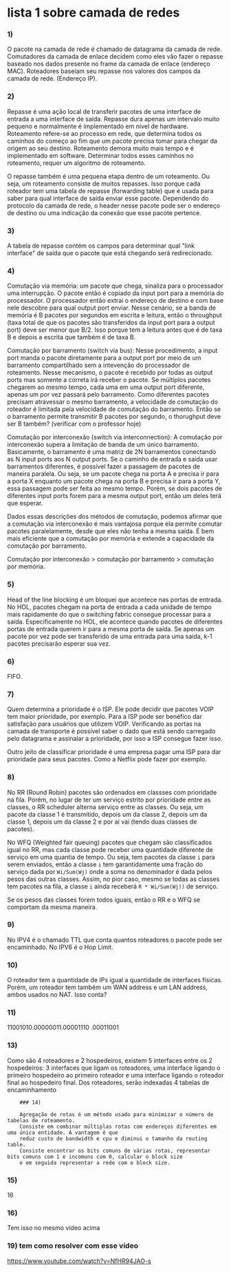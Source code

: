 # lista 1 sobre camada de redes

### 1)

O pacote na camada de rede é chamado de datagrama da camada de rede. Comutadores da camada de enlace decidem
como eles vão fazer o repasse baseado nos dados presente no frame da camada de enlace (endereço MAC).
Roteadores baseiam seu repasse nos valores dos campos da camada de rede. (Endereço IP).

### 2)

Repasse é uma ação local de transferir pacotes de uma interface de entrada a uma interface de saída.
Repasse dura apenas um intervalo muito pequeno e normalmente é implementado em nível de hardware.
Roteamento refere-se ao processo em rede, que determina todos os caminhos do começo ao fim que um pacote
precisa tomar para chegar da origem ao seu destino. Roteamento demora muito mais tempo e é implementado
em software. Determinar todos esses caminhos no roteamento, requer um algoritmo de roteamento.

O repasse também é uma pequena etapa dentro de um roteamento. Ou seja, um roteamento consiste de muitos repasses.
Isso porque cada roteador tem uma tabela de repasse (forwarding table) que é usada para saber para qual interface
de saída enviar esse pacote. Dependendo do protocolo da camada de rede, o header nesse pacote pode ser o endereço
de destino ou uma indicação da conexão que esse pacote pertence.

### 3)

A tabela de repasse contém os campos para determinar qual "link interface" de saída que o pacote que está chegando
será redirecionado. 


### 4)

Comutação via memória: um pacote que chega, sinaliza para o processador uma interrupção. O pacote então é copiado da
input port para a memória do processador. O processador então extrai o endereço de destino e com base nele
descobre para qual output port enviar. Nesse cenário, se a banda de memória é B pacotes por segundos em escrita e leitura, então o throughput (taxa total de que os pacotes são transferidos da input port para a output port) deve ser menor que B/2. Isso porque tem a leitura antes que é de taxa B e depois a escrita que também é de taxa B. 


Comutação por barramento (switch via bus): Nesse procedimento, a input port manda o pacote diretamente para a
output port por meio de um barramento compartilhado sem a intevenção do processador de roteamento. Nesse mecanismo,
o pacote é recebido por todas as output ports mas somente a correta irá receber o pacote. Se múltiplos pacotes 
chegarem ao mesmo tempo, cada uma em uma output port diferente, apenas um por vez passará pelo barramento. 
Como diferentes pacotes precisam atravessar o mesmo barramento, a velocidade de comutação do roteador é limitada
pela velocidade de comutação do barramento. Então se o barramento permite transmitir B pacotes por segundo, o thorughput deve ser B também? (verificar com o professor hoje)

Comutação por interconexão (switch via interconnection): A comutação por interconexão supera a limitação de banda
de um único barramento. Basicamente, o barramento é uma matriz de 2N barramentos conectando as N input ports aos N output ports. Se o caminho de entrada e saída usar barramentos diferentes, é possível fazer a passagem de pacotes de maneira paralela. Ou seja, se um pacote chega na porta A e precisa ir para a porta X enquanto um pacote chega na porta B e precisa ir para a porta Y, essa passagem pode ser feita ao mesmo tempo. Porém, se dois pacotes de diferentes input ports forem para a mesma output port, então um deles terá que esperar. 

Dados essas descrições dos métodos de comutação, podemos afirmar que a comutação via interconexão é mais vantajosa
porque ela permite comutar pacotes paralelamente, desde que eles não tenha a mesma saída. É bem mais eficiente que a comutação por memória e extende a capacidade da comutação por barramento.

Comutação por interconexão > comutação por barramento > comutação por memória.


### 5) 

Head of the line blocking é um bloquei que acontece nas portas de entrada. No HOL, pacotes chegam na porta de entrada a cada unidade de tempo mais rapidamente do que o switching fabric consegue processar para a saída.  Especificamente no HOL, ele acontece quando pacotes de diferentes portas de entrada querem ir para a mesma porta de saída. Se apenas um pacote por vez pode ser transferido de uma entrada para uma saída, k-1 pacotes precisarão esperar sua vez.

### 6)

FIFO.

### 7)

Quem determina a prioridade é o ISP. Ele pode decidir que pacotes VOIP tem maior prioridade, por exemplo. Para a ISP pode ser benéfico dar satisfação para usuários que utilizem VOIP. Verificando as portas na camada de transporte é possível saber o dado que está sendo carregado pelo datagrama e assinalar a prioridade,
por isso a ISP consegue fazer isso.

Outro jeito de classificar prioridade é uma empresa pagar uma ISP para dar prioridade para seus pacotes. 
Como a Netflix pode fazer por exemplo.

### 8)

No RR (Round Robin) pacotes são ordenados em classses
com prioridade na fila. Porém, no lugar de ter um serviço estrito por prioridade entre as classes, o RR scheduler alterna serviço entre as classes. Ou seja, um pacote da classe 1 é transmitido, depois um da classe 2, depois um da classe 1, depois um da classe 2 e por aí vai (tendo duas classes de pacotes).


No WFQ (Weighted fair queuing) pacotes que chegam são classificados igual no RR, mas cada classe pode receber uma quantidade diferente de serviço em uma quantia de tempo. Ou seja, tem pacotes da classe `i` para serem enviados,
então a classe `i` tem garantidamente uma fração do serviço dada por `Wi/Sum(Wj)` onde a soma no denominador é dada pelos pesos das outras classes. Assim, no pior caso, mesmo se todas as classes tem pacotes na fila, a classe `i` ainda receberá  `R * Wi/Sum(Wj))` de serviço. 

Se os pesos das classes forem todos iguais, então o RR e o WFQ se comportam da mesma maneira.


### 9)

No IPV4 é o chamado TTL que conta quantos roteadores o pacote pode ser encaminhado. No IPV6 é o Hop Limit.


### 10)

O roteador tem a quantidade de IPs igual a quantidade de interfaces físicas. 
Porém, um roteador tem também um WAN address e um LAN address, ambos usados no NAT. Isso conta?


### 11)

 11001010.00000011.00001110 .00011001

 ### 13)
 
 Como são 4 roteadores e 2 hospedeiros, existem 5 interfaces entre os 2 hospedeiros: 3 interfaces que ligam os roteadores, uma interface ligando o primeiro hospedeiro ao primeiro roteador e uma interface ligando o roteador final ao hospedeiro final.
 Dos roteadores, serão indexadas 4 tabelas de encaminhamento


        ### 14)

        Agregação de rotas é um método usado para minimizar o número de tabelas de roteamento. 
        Consiste em combinar múltiplas rotas com endereços diferentes em uma única entidade. A vantagem é que
        reduz custo de bandwidth e cpu e diminui o tamanho da routing table.
        Consiste encontrar os bits comuns de várias rotas, representar bits comuns com 1 e incomuns com 0, calcular o block size
        e em seguida representar a rede com o block size.


 ### 15) 

 16

 ### 16)

 Tem isso no mesmo vídeo acima


 ### 19) tem como resolver com esse vídeo

 https://www.youtube.com/watch?v=NfHR94JAO-s